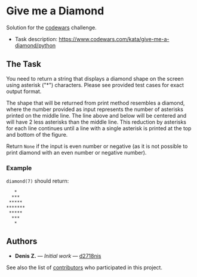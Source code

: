 Give me a Diamond
==========
Solution for the [codewars](https://www.codewars.com) challenge.
* Task description: https://www.codewars.com/kata/give-me-a-diamond/python


The Task
----------
You need to return a string that displays a diamond shape on the screen using asterisk ("*") characters. Please see provided test cases for exact output format.

The shape that will be returned from print method resembles a diamond, where the number provided as input represents the number of asterisks printed on the middle line. The line above and below will be centered and will have 2 less asterisks than the middle line. This reduction by asterisks for each line continues until a line with a single asterisk is printed at the top and bottom of the figure.

Return `None` if the input is even number or negative (as it is not possible to print diamond with an even number or negative number).

### Example
`diamond(7)` should return:
```
   *
  ***
 *****
*******
 *****
  ***
   *
```


Authors
----------
* **Denis Z.** &#8212; *Initial work* &#8212; [d2718nis](https://github.com/d2718nis)

See also the list of [contributors](https://github.com/d2718nis/codewars-give-me-a-diamond/contributors) who participated in this project.
